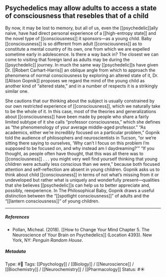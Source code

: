 ## Psychedelics may allow adults to access a state of consciousness that resebles that of a child  # 

By now, it may be lost to memory, but all of us, even the [[psychedelic]]ally naive, have had direct personal experience of a [[high-entropy state]] and the novel type of [[consciousness]] it sponsors—as a young child. Baby [[consciousness]] is so different from adult [[consciousness]] as to constitute a mental country of its own, one from which we are expelled sometime early in adolescence. Is there a way back in? The closest we can come to visiting that foreign land as adults may be during the [[psychedelic]] journey. In much the same way [[psychedelic]]s have given Dr. [[Robert Carhart-Harris]] an oblique angle from which to approach the phenomena of normal consciousness by exploring an altered state of it, Dr. [[Alison Gopnik]] proposes we regard the mind of the young child as another kind of “altered state,” and in a number of respects it is a strikingly similar one.

She cautions that our thinking about the subject is usually constrained by our own restricted experience of [[consciousness]], which we naturally take to be the whole of it. In this case, most of the theories and generalizations about [[consciousness]] have been made by people who share a fairly limited subtype of it she calls “professor consciousness,” which she defines as “the phenomenology of your average middle-aged professor.” “As academics, either we’re incredibly focused on a particular problem,” Gopnik told the audience of philosophers and neuroscientists in Tucson, “or we’re sitting there saying to ourselves, ‘Why can’t I focus on this problem I’m supposed to be focused on, and why instead am I daydreaming?’” “If you thought, as people often have thought, that this was all there was to [[consciousness]] . . . you might very well find yourself thinking that young children were actually less conscious than we were,” because both focused attention and self-reflection are absent in young children. Gopnik asks us to think about child [[consciousness]] in terms of not what’s missing from it or undeveloped but rather what is uniquely and wonderfully present—qualities that she believes [[psychedelic]]s can help us to better appreciate and, possibly, reexperience. In The Philosophical Baby, Gopnik draws a useful distinction between the “[[spotlight consciousness]]” of adults and the “[[lantern consciousness]]” of young children.

___

##### References

- Pollan, Micheal. (2018). [[How to Change Your Mind Chapter 5. The Neuroscience of Your Brain on Psychedelics]] (Location 4393). New York, NY: _Penguin Random House_. 

##### Metadata

Type: #🔴 
Tags: [[Psychology]] / [[Biology]] / [[Neuroscience]] / [[Biochemistry]] / [[Neurochemistry]] / [[Pharmacology]] 
Status: #☀️ 